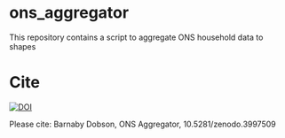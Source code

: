 # ons_aggregator
This repository contains a script to aggregate ONS household data to shapes

# Cite
[![DOI](https://zenodo.org/badge/289964278.svg)](https://zenodo.org/badge/latestdoi/289964278)

Please cite: Barnaby Dobson, ONS Aggregator, 10.5281/zenodo.3997509
